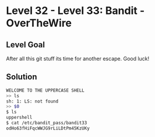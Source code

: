 # Level 32 - Level 33: Bandit - OverTheWire

## Level Goal

After all this git stuff its time for another escape. Good luck!

## Solution

```bash
WELCOME TO THE UPPERCASE SHELL
>> ls
sh: 1: LS: not found
>> $0
$ ls
uppershell
$ cat /etc/bandit_pass/bandit33
odHo63fHiFqcWWJG9rLiLDtPm45KzUKy

```